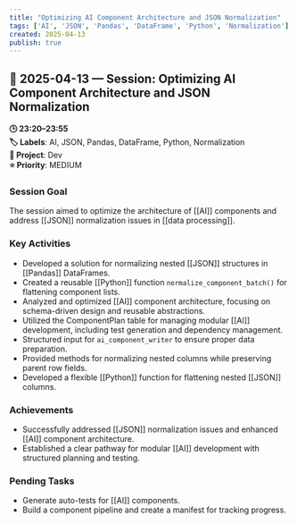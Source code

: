 ```yaml
---
title: "Optimizing AI Component Architecture and JSON Normalization"
tags: ['AI', 'JSON', 'Pandas', 'DataFrame', 'Python', 'Normalization']
created: 2025-04-13
publish: true
---
```


## 📅 2025-04-13 — Session: Optimizing AI Component Architecture and JSON Normalization

**🕒 23:20–23:55**  
**🏷️ Labels**: AI, JSON, Pandas, DataFrame, Python, Normalization  
**📂 Project**: Dev  
**⭐ Priority**: MEDIUM  


### Session Goal
The session aimed to optimize the architecture of [[AI]] components and address [[JSON]] normalization issues in [[data processing]].

### Key Activities
- Developed a solution for normalizing nested [[JSON]] structures in [[Pandas]] DataFrames.
- Created a reusable [[Python]] function `normalize_component_batch()` for flattening component lists.
- Analyzed and optimized [[AI]] component architecture, focusing on schema-driven design and reusable abstractions.
- Utilized the ComponentPlan table for managing modular [[AI]] development, including test generation and dependency management.
- Structured input for `ai_component_writer` to ensure proper data preparation.
- Provided methods for normalizing nested columns while preserving parent row fields.
- Developed a flexible [[Python]] function for flattening nested [[JSON]] columns.

### Achievements
- Successfully addressed [[JSON]] normalization issues and enhanced [[AI]] component architecture.
- Established a clear pathway for modular [[AI]] development with structured planning and testing.

### Pending Tasks
- Generate auto-tests for [[AI]] components.
- Build a component pipeline and create a manifest for tracking progress.
